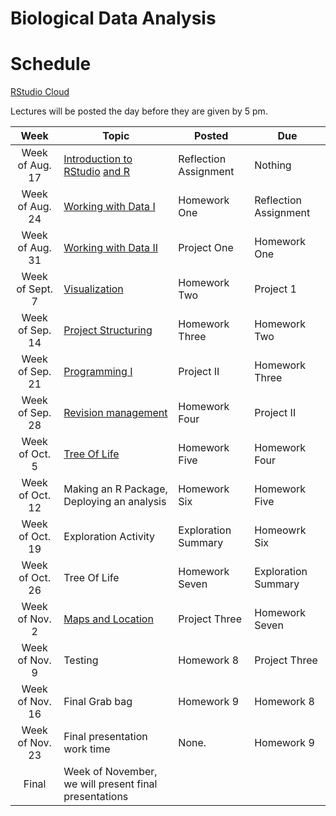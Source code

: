 # Biological Data Analysis

# Schedule

[RStudio Cloud](https://rstudio.cloud/spaces/80684/projects)

Lectures will be posted the day before they are given by 5 pm.


| Week | Topic | Posted | Due |
|:----:|-------|--------|-----|
| Week of Aug. 17 | [Introduction to RStudio](https://biologicaldataanalysis2019.github.io/2020/articles/00_Syllabus_and_Expectations.html) [and R](https://biologicaldataanalysis2019.github.io/2020/articles/01_Getting_Started_with_R.html)| Reflection Assignment | Nothing |
| Week of Aug. 24 |  [Working with Data I](https://biologicaldataanalysis2019.github.io/2020/articles/02_Starting_with_Data.html) | Homework One | Reflection Assignment | 
| Week of Aug. 31 | [Working with Data II](https://biologicaldataanalysis2019.github.io/2020/articles/03_Manipulating_Data.html) | Project One | Homework One  | 
| Week of Sept. 7 | [Visualization](https://biologicaldataanalysis2019.github.io/2020/articles/04-plotting.html) | Homework Two | Project 1  | 
| Week of Sep. 14 | [Project Structuring](https://wrightaprilm.rstudio.cloud/3e227dafceca4ee9abc1aa6092534fef/articles/05-Functions.html) | Homework Three | Homework Two  | 
| Week of Sep. 21 | [Programming I](https://biologicaldataanalysis2019.github.io/2020/articles/06_Exploration_Setup.html) | Project II | Homework Three   | 
| Week of Sep. 28 |  [Revision management](https://biologicaldataanalysis2019.github.io/2020/articles/07_Exploration_Hands_On.html) | Homework Four | Project II  | 
| Week of Oct. 5  | [Tree Of Life](https://biologicaldataanalysis2019.github.io/2020/articles/08_Tree_of_life.html) | Homework Five | Homework Four | 
| Week of Oct. 12 | Making an R Package, Deploying an analysis | Homework Six | Homework Five |
| Week of Oct. 19 | Exploration Activity | Exploration Summary | Homeowrk Six |
| Week of Oct. 26 | Tree Of Life | Homework Seven | Exploration Summary |  
| Week of Nov. 2  | [Maps and Location](https://biologicaldataanalysis2019.github.io/2020/articles/09_GBIF_and_Location.html) | Project Three | Homework Seven | 
| Week of Nov. 9  | Testing | Homework 8 | Project Three |
| Week of Nov. 16 | Final Grab bag | Homework 9 | Homework 8 |
| Week of Nov. 23 | Final presentation work time | None. | Homework 9 |
| Final | Week of November, we will present final presentations | | 
